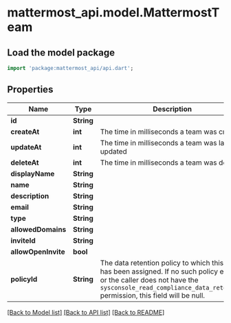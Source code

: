 # mattermost_api.model.MattermostTeam

## Load the model package
```dart
import 'package:mattermost_api/api.dart';
```

## Properties
Name | Type | Description | Notes
------------ | ------------- | ------------- | -------------
**id** | **String** |  | [optional] 
**createAt** | **int** | The time in milliseconds a team was created | [optional] 
**updateAt** | **int** | The time in milliseconds a team was last updated | [optional] 
**deleteAt** | **int** | The time in milliseconds a team was deleted | [optional] 
**displayName** | **String** |  | [optional] 
**name** | **String** |  | [optional] 
**description** | **String** |  | [optional] 
**email** | **String** |  | [optional] 
**type** | **String** |  | [optional] 
**allowedDomains** | **String** |  | [optional] 
**inviteId** | **String** |  | [optional] 
**allowOpenInvite** | **bool** |  | [optional] 
**policyId** | **String** | The data retention policy to which this team has been assigned. If no such policy exists, or the caller does not have the `sysconsole_read_compliance_data_retention` permission, this field will be null. | [optional] 

[[Back to Model list]](../GENERATED_README.md#documentation-for-models) [[Back to API list]](../GENERATED_README.md#documentation-for-api-endpoints) [[Back to README]](../GENERATED_README.md)


